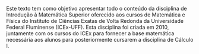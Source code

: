 Este texto tem como objetivo apresentar todo o conteúdo da disciplina de Introdução à Matemática Superior oferecido aos cursos de Matemática e Física do Instituto de Ciências Exatas de Volta Redonda da Universidade Federal Fluminense (ICEx-UFF). Esta disciplina foi criada
em 2010, juntamente com os cursos do ICEx para fornecer a base matemática necessária aos alunos para posteriormente cursarem a disciplina de Cálculo I.
